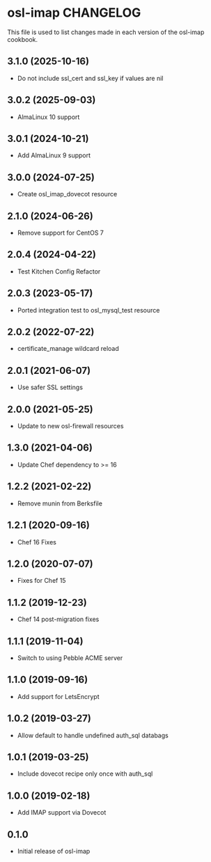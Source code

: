 osl-imap CHANGELOG
==================
This file is used to list changes made in each version of the
osl-imap cookbook.

3.1.0 (2025-10-16)
------------------
- Do not include ssl_cert and ssl_key if values are nil

3.0.2 (2025-09-03)
------------------
- AlmaLinux 10 support

3.0.1 (2024-10-21)
------------------
- Add AlmaLinux 9 support

3.0.0 (2024-07-25)
------------------
- Create osl_imap_dovecot resource

2.1.0 (2024-06-26)
------------------
- Remove support for CentOS 7

2.0.4 (2024-04-22)
------------------
- Test Kitchen Config Refactor

2.0.3 (2023-05-17)
------------------
- Ported integration test to osl_mysql_test resource

2.0.2 (2022-07-22)
------------------
- certificate_manage wildcard reload

2.0.1 (2021-06-07)
------------------
- Use safer SSL settings

2.0.0 (2021-05-25)
------------------
- Update to new osl-firewall resources

1.3.0 (2021-04-06)
------------------
- Update Chef dependency to >= 16

1.2.2 (2021-02-22)
------------------
- Remove munin from Berksfile

1.2.1 (2020-09-16)
------------------
- Chef 16 Fixes

1.2.0 (2020-07-07)
------------------
- Fixes for Chef 15

1.1.2 (2019-12-23)
------------------
- Chef 14 post-migration fixes

1.1.1 (2019-11-04)
------------------
- Switch to using Pebble ACME server

1.1.0 (2019-09-16)
------------------
- Add support for LetsEncrypt

1.0.2 (2019-03-27)
------------------
- Allow default to handle undefined auth_sql databags

1.0.1 (2019-03-25)
------------------
- Include dovecot recipe only once with auth_sql

1.0.0 (2019-02-18)
------------------
- Add IMAP support via Dovecot

0.1.0
-----
- Initial release of osl-imap

